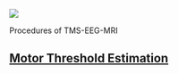 ![](https://github.com/Lin-Brain-Lab/TMS-EEG-fMRI/blob/main/images/tms_robot_setup_annot.png)

Procedures of TMS-EEG-MRI 

## [Motor Threshold Estimation](https://github.com/Lin-Brain-Lab/TMS-EEG-fMRI/wiki/Motor-threshold-estimation)


